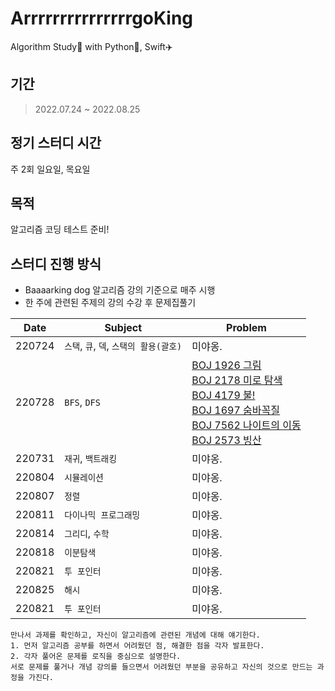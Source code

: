 # ArrrrrrrrrrrrrrrgoKing
Algorithm Study📒 with Python🐍, Swift✈️ 

## 기간
> 2022.07.24 ~ 2022.08.25

## 정기 스터디 시간
주 2회 일요일, 목요일

## 목적
알고리즘 코딩 테스트 준비!
    
## 스터디 진행 방식
* Baaaarking dog 알고리즘 강의 기준으로 매주 시행
* 한 주에 관련된 주제의 강의 수강 후 문제집풀기

|  Date  |               Subject            |   Problem   |
|:------:|----------------------------------|-------------|
| 220724 | `스택`, `큐`, `덱`, `스택의 활용(괄호)` | 미야옹. |
| 220728 | `BFS`, `DFS `                    | [BOJ 1926 그림](https://www.acmicpc.net/problem/1926) <br>[BOJ 2178 미로 탐색](https://www.acmicpc.net/problem/2178) <br>[BOJ 4179 불!](https://www.acmicpc.net/problem/4179) <br> [BOJ 1697 숨바꼭질](https://www.acmicpc.net/problem/1697) <br>[BOJ 7562 나이트의 이동](https://www.acmicpc.net/problem/7562) <br>[BOJ 2573 빙산](https://www.acmicpc.net/problem/2573) |
| 220731 | `재귀`, `백트래킹`                  | 미야옹. |
| 220804 | `시뮬레이션`                        | 미야옹. |
| 220807 | `정렬`                            | 미야옹. |
| 220811 | `다이나믹 프로그래밍`                 | 미야옹. |
| 220814 | `그리디`, `수학`                    | 미야옹. |
| 220818 | `이분탐색`                         | 미야옹. |
| 220821 | `투 포인터`                        | 미야옹. |
| 220825 | `해시`                            | 미야옹. |
| 220821 | `투 포인터`                        | 미야옹. |

```
만나서 과제를 확인하고, 자신이 알고리즘에 관련된 개념에 대해 얘기한다.
1. 먼저 알고리즘 공부를 하면서 어려웠던 점, 해결한 점을 각자 발표한다.
2. 각자 풀어온 문제를 로직을 중심으로 설명한다. 
서로 문제를 풀거나 개념 강의를 들으면서 어려웠던 부분을 공유하고 자신의 것으로 만드는 과정을 가진다.
```
